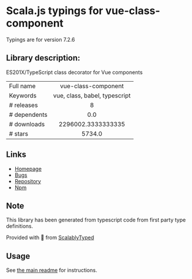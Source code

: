
# Scala.js typings for vue-class-component

Typings are for version 7.2.6

## Library description:
ES201X/TypeScript class decorator for Vue components

|                    |                 |
| ------------------ | :-------------: |
| Full name          | vue-class-component |
| Keywords           | vue, class, babel, typescript |
| # releases         | 8 |
| # dependents       | 0.0 |
| # downloads        | 2296002.3333333335 |
| # stars            | 5734.0 |

## Links
- [Homepage](https://github.com/vuejs/vue-class-component#readme)
- [Bugs](https://github.com/vuejs/vue-class-component/issues)
- [Repository](https://github.com/vuejs/vue-class-component)
- [Npm](https://www.npmjs.com/package/vue-class-component)
    


## Note
This library has been generated from typescript code from first party type definitions.

Provided with :purple_heart: from [ScalablyTyped](https://github.com/oyvindberg/ScalablyTyped)

## Usage
See [the main readme](../../readme.md) for instructions.


